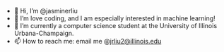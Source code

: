 - 👋 Hi, I’m @jasminerliu
- 👀 I’m love coding, and I am especially interested in machine learning!
- 🌱 I’m currently a computer science student at the University of Illinois Urbana-Champaign.
- 📫 How to reach me: email me @jrliu2@illinois.edu

